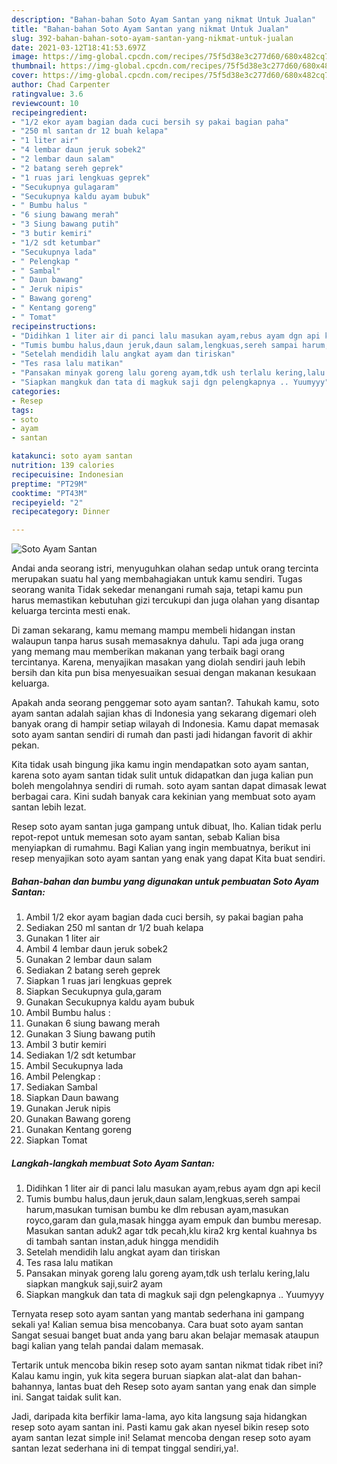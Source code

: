 ```yaml
---
description: "Bahan-bahan Soto Ayam Santan yang nikmat Untuk Jualan"
title: "Bahan-bahan Soto Ayam Santan yang nikmat Untuk Jualan"
slug: 392-bahan-bahan-soto-ayam-santan-yang-nikmat-untuk-jualan
date: 2021-03-12T18:41:53.697Z
image: https://img-global.cpcdn.com/recipes/75f5d38e3c277d60/680x482cq70/soto-ayam-santan-foto-resep-utama.jpg
thumbnail: https://img-global.cpcdn.com/recipes/75f5d38e3c277d60/680x482cq70/soto-ayam-santan-foto-resep-utama.jpg
cover: https://img-global.cpcdn.com/recipes/75f5d38e3c277d60/680x482cq70/soto-ayam-santan-foto-resep-utama.jpg
author: Chad Carpenter
ratingvalue: 3.6
reviewcount: 10
recipeingredient:
- "1/2 ekor ayam bagian dada cuci bersih sy pakai bagian paha"
- "250 ml santan dr 12 buah kelapa"
- "1 liter air"
- "4 lembar daun jeruk sobek2"
- "2 lembar daun salam"
- "2 batang sereh geprek"
- "1 ruas jari lengkuas geprek"
- "Secukupnya gulagaram"
- "Secukupnya kaldu ayam bubuk"
- " Bumbu halus "
- "6 siung bawang merah"
- "3 Siung bawang putih"
- "3 butir kemiri"
- "1/2 sdt ketumbar"
- "Secukupnya lada"
- " Pelengkap "
- " Sambal"
- " Daun bawang"
- " Jeruk nipis"
- " Bawang goreng"
- " Kentang goreng"
- " Tomat"
recipeinstructions:
- "Didihkan 1 liter air di panci lalu masukan ayam,rebus ayam dgn api kecil"
- "Tumis bumbu halus,daun jeruk,daun salam,lengkuas,sereh sampai harum,masukan tumisan bumbu ke dlm rebusan ayam,masukan royco,garam dan gula,masak hingga ayam empuk dan bumbu meresap. Masukan santan aduk2 agar tdk pecah,klu kira2 krg kental kuahnya bs di tambah santan instan,aduk hingga mendidih"
- "Setelah mendidih lalu angkat ayam dan tiriskan"
- "Tes rasa lalu matikan"
- "Pansakan minyak goreng lalu goreng ayam,tdk ush terlalu kering,lalu siapkan mangkuk saji,suir2 ayam"
- "Siapkan mangkuk dan tata di magkuk saji dgn pelengkapnya .. Yuumyyy"
categories:
- Resep
tags:
- soto
- ayam
- santan

katakunci: soto ayam santan 
nutrition: 139 calories
recipecuisine: Indonesian
preptime: "PT29M"
cooktime: "PT43M"
recipeyield: "2"
recipecategory: Dinner

---
```



![Soto Ayam Santan](https://img-global.cpcdn.com/recipes/75f5d38e3c277d60/680x482cq70/soto-ayam-santan-foto-resep-utama.jpg)

Andai anda seorang istri, menyuguhkan olahan sedap untuk orang tercinta merupakan suatu hal yang membahagiakan untuk kamu sendiri. Tugas seorang  wanita Tidak sekedar menangani rumah saja, tetapi kamu pun harus memastikan kebutuhan gizi tercukupi dan juga olahan yang disantap keluarga tercinta mesti enak.

Di zaman  sekarang, kamu memang mampu membeli hidangan instan walaupun tanpa harus susah memasaknya dahulu. Tapi ada juga orang yang memang mau memberikan makanan yang terbaik bagi orang tercintanya. Karena, menyajikan masakan yang diolah sendiri jauh lebih bersih dan kita pun bisa menyesuaikan sesuai dengan makanan kesukaan keluarga. 



Apakah anda seorang penggemar soto ayam santan?. Tahukah kamu, soto ayam santan adalah sajian khas di Indonesia yang sekarang digemari oleh banyak orang di hampir setiap wilayah di Indonesia. Kamu dapat memasak soto ayam santan sendiri di rumah dan pasti jadi hidangan favorit di akhir pekan.

Kita tidak usah bingung jika kamu ingin mendapatkan soto ayam santan, karena soto ayam santan tidak sulit untuk didapatkan dan juga kalian pun boleh mengolahnya sendiri di rumah. soto ayam santan dapat dimasak lewat berbagai cara. Kini sudah banyak cara kekinian yang membuat soto ayam santan lebih lezat.

Resep soto ayam santan juga gampang untuk dibuat, lho. Kalian tidak perlu repot-repot untuk memesan soto ayam santan, sebab Kalian bisa menyiapkan di rumahmu. Bagi Kalian yang ingin membuatnya, berikut ini resep menyajikan soto ayam santan yang enak yang dapat Kita buat sendiri.

<!--inarticleads1-->

##### Bahan-bahan dan bumbu yang digunakan untuk pembuatan Soto Ayam Santan:

1. Ambil 1/2 ekor ayam bagian dada cuci bersih, sy pakai bagian paha
1. Sediakan 250 ml santan dr 1/2 buah kelapa
1. Gunakan 1 liter air
1. Ambil 4 lembar daun jeruk sobek2
1. Gunakan 2 lembar daun salam
1. Sediakan 2 batang sereh geprek
1. Siapkan 1 ruas jari lengkuas geprek
1. Siapkan Secukupnya gula,garam
1. Gunakan Secukupnya kaldu ayam bubuk
1. Ambil  Bumbu halus :
1. Gunakan 6 siung bawang merah
1. Gunakan 3 Siung bawang putih
1. Ambil 3 butir kemiri
1. Sediakan 1/2 sdt ketumbar
1. Ambil Secukupnya lada
1. Ambil  Pelengkap :
1. Sediakan  Sambal
1. Siapkan  Daun bawang
1. Gunakan  Jeruk nipis
1. Gunakan  Bawang goreng
1. Gunakan  Kentang goreng
1. Siapkan  Tomat




<!--inarticleads2-->

##### Langkah-langkah membuat Soto Ayam Santan:

1. Didihkan 1 liter air di panci lalu masukan ayam,rebus ayam dgn api kecil
1. Tumis bumbu halus,daun jeruk,daun salam,lengkuas,sereh sampai harum,masukan tumisan bumbu ke dlm rebusan ayam,masukan royco,garam dan gula,masak hingga ayam empuk dan bumbu meresap. Masukan santan aduk2 agar tdk pecah,klu kira2 krg kental kuahnya bs di tambah santan instan,aduk hingga mendidih
1. Setelah mendidih lalu angkat ayam dan tiriskan
1. Tes rasa lalu matikan
1. Pansakan minyak goreng lalu goreng ayam,tdk ush terlalu kering,lalu siapkan mangkuk saji,suir2 ayam
1. Siapkan mangkuk dan tata di magkuk saji dgn pelengkapnya .. Yuumyyy




Ternyata resep soto ayam santan yang mantab sederhana ini gampang sekali ya! Kalian semua bisa mencobanya. Cara buat soto ayam santan Sangat sesuai banget buat anda yang baru akan belajar memasak ataupun bagi kalian yang telah pandai dalam memasak.

Tertarik untuk mencoba bikin resep soto ayam santan nikmat tidak ribet ini? Kalau kamu ingin, yuk kita segera buruan siapkan alat-alat dan bahan-bahannya, lantas buat deh Resep soto ayam santan yang enak dan simple ini. Sangat taidak sulit kan. 

Jadi, daripada kita berfikir lama-lama, ayo kita langsung saja hidangkan resep soto ayam santan ini. Pasti kamu gak akan nyesel bikin resep soto ayam santan lezat simple ini! Selamat mencoba dengan resep soto ayam santan lezat sederhana ini di tempat tinggal sendiri,ya!.

